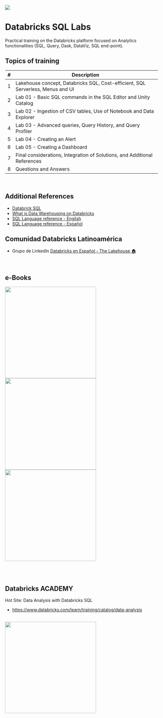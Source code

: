 
<img src="https://raw.githubusercontent.com/Databricks-BR/lab_sql/main/images/header_handson_sql.png">

# Databricks SQL Labs 

Practical training on the Databricks platform focused on Analytics functionalities (SQL, Query, Dask, DataViz, SQL end-point).

## Topics of training

| # | Description 
| -- | -- 
| 1 | Lakehouse concept, Databricks SQL, Cost-efficient, SQL Serverless, Menus and UI
| 2 | Lab 01 - Basic SQL commands in the SQL Editor and Unity Catalog
| 3 | Lab 02 - Ingestion of CSV tables, Use of Notebook and Data Explorer
| 4 | Lab 03 - Advanced queries, Query History, and Query Profiler
| 5 | Lab 04 - Creating an Alert
| 6 | Lab 05 - Creating a Dashboard
| 7 | Final considerations, Integration of Solutions, and Additional References
| 8 | Questions and Answers


</br>

## Additional References

* [Databrick SQL](https://www.databricks.com/product/databricks-sql)
* [What is Data Warehousing on Databricks](https://docs.databricks.com/sql/index.html#what-is-data-warehousing-on-databricks)
* [SQL Language reference - English](https://docs.databricks.com/sql/language-manual/index.html)
* [SQL Language reference - Español](https://learn.microsoft.com/es-mx/azure/databricks/sql/language-manual)



## Comunidad Databricks Latinoamérica

- Grupo de LinkedIn [Databricks en Español - The Lakehouse 🏠](https://www.linkedin.com/groups/14082071/)

</br>

## e-Books

<a href="https://www.databricks.com/resources/ebook/migrating-from-a-data-warehouse-to-a-data-lakehouse"><img src="https://raw.githubusercontent.com/Databricks-BR/lab_sql/main/images/ebook1.png" style="height: 300px;" ></a> 
<a href="https://www.databricks.com/resources/ebook/data-lakehouse-is-your-next-data-warehouse"><img src="https://raw.githubusercontent.com/Databricks-BR/lab_sql/main/images/ebook2.png" style="height: 300px;"></a> 
<a href="https://www.databricks.com/resources/ebook/rise-data-lakehouse"><img src="https://raw.githubusercontent.com/Databricks-BR/lab_sql/main/images/ebook3.png" style="height: 300px;"></a> 

</br></br>

## Databricks ACADEMY
Hot Site: Data Analysis with Databricks SQL 
* https://www.databricks.com/learn/training/catalog/data-analysis
</br>
<img src="https://raw.githubusercontent.com/Databricks-BR/lab_sql/main/images/trilha_academy.png" style="height: 300px;">  
